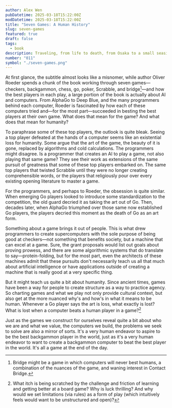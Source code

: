 ```yaml
---
author: Alex Wen
pubDatetime: 2025-03-18T15:22:00Z
modDatetime: 2025-03-18T15:22:00Z
title: "Seven Games: A Human History"
slug: seven-games
featured: true
draft: false
tags:
  - book
description: Traveling, from life to death, from Osaka to a small seaside village, across time and space. *Maborosi* charts the journeys we embark on, and the questions we ask along the way.
number: "011"
symbol: "./seven-games.png"
---
```


At first glance, the subtitle almost looks like a misnomer, while author Oliver Roeder spends a chunk of the book working through seven games—checkers, backgammon, chess, go, poker, Scrabble, and bridge[^1]—and how the best players in each play, a large portion of the book is actually about AI and computers. From AlphaGo to Deep Blue, and the many programmers behind each computer, Roeder is fascinated by how each of these computers tried and—for the most part—succeeded in besting the best players at their own game. What does that mean for the game? And what does that mean for humanity?

To paraphrase some of these top players, the outlook is quite bleak. Seeing a top player defeated at the hands of a computer seems like an existential loss for humanity. Some argue that the art of the game, the beauty of it is gone, replaced by algorithms and cold calculations. The programmers might disagree. Is a programmer that creates an AI to play a game, not also playing that same game? They see their work as extensions of the same pursuit of greatness that some of these top players embarked on. The same top players that twisted Scrabble until they were no longer creating comprehensible words, or the players that religiously pour over every existing opening literature to master a game.

For the programmers, and perhaps to Roeder, the obsession is quite similar. When emerging Go players looked to introduce some standardization to the competition, the old guard decried it as taking the art out of Go. Then, decades later, when AlphaGo triumphed over those same now established Go players, the players decried this moment as the death of Go as an art form.

Something about a game brings it out of people. This is what drew programmers to create supercomputers with the sole purpose of being good at checkers—not something that benefits society, but a machine that can excel at a game. Sure, the grant proposals would list out goals about proving prowess, and there are some algorithmic systems that do translate to say—protein-folding, but for the most part, even the architects of these machines admit that these pursuits don't necessarily teach us all that much about artificial intelligence or have applications outside of creating a machine that is really good at a very specific thing.

But it might teach us quite a bit about humanity. Since ancient times, games have been a way for people to create structure as a way to practice agency. So charting games and what we play not only provide cultural context, but also get at the more nuanced why's and how's in what it means to be human. Whenever a Go player says the art is loss, what exactly is lost? What is lost when a computer beats a human player in a game?[^2]

Just as the games we construct for ourselves reveal quite a bit about who we are and what we value, the computers we build, the problems we seek to solve are also a mirror of sorts. It's a very human endeavor to aspire to be the best backgammon player in the world, just as it's a very human endeavor to want to create a backgammon computer to beat the best player in the world. It's all a game at the end of the day.

[^1]: Bridge might be a game in which computers will never best humans, a combination of the nuances of the game, and waning interest in Contact Bridge.
[^2]: What itch is being scratched by the challenge and friction of learning and getting better at a board game? Why is luck thrilling? And why would we set limitations (via rules) as a form of play (which intuitively feels would want to be unstructured and open)?
